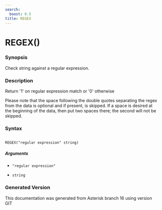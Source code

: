 ```yaml
---
search:
  boost: 0.5
title: REGEX
---
```


# REGEX()

### Synopsis

Check string against a regular expression.

### Description

Return '1' on regular expression match or '0' otherwise<br>

Please note that the space following the double quotes separating the regex from the data is optional and if present, is skipped. If a space is desired at the beginning of the data, then put two spaces there; the second will not be skipped.<br>


### Syntax


```

REGEX("regular expression" string)
```
##### Arguments


* `"regular expression"`

* `string`


### Generated Version

This documentation was generated from Asterisk branch 16 using version GIT 